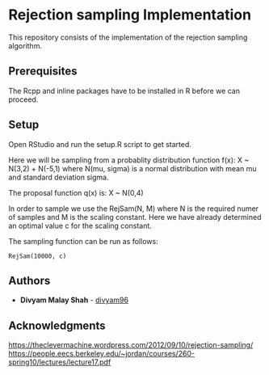 # Rejection sampling Implementation 

This repository consists of the implementation of the rejection sampling algorithm.

## Prerequisites

The Rcpp and inline packages have to be installed in R before we can proceed.


## Setup

Open RStudio and run the setup.R script to get started.

Here we will be sampling from a probablity distribution function f(x):
X ~ N(3,2) + N(-5,1)
where N(mu, sigma) is a normal distribution with mean mu and standard deviation sigma.

The proposal function q(x) is:
X ~ N(0,4)


In order to sample we use the RejSam(N, M) where N is the required numer of samples and M is the scaling constant. Here we have already determined an optimal value c for the scaling constant.

The sampling function can be run as follows:
```
RejSam(10000, c)
```

## Authors

* **Divyam Malay Shah**  - [divyam96](https://github.com/divyam96)


## Acknowledgments

https://theclevermachine.wordpress.com/2012/09/10/rejection-sampling/
https://people.eecs.berkeley.edu/~jordan/courses/260-spring10/lectures/lecture17.pdf



